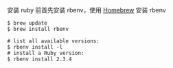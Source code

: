 安装 ruby 前首先安装 rbenv，使用 [Homebrew](https://brew.sh/) 安装 rbenv

```
$ brew update 
$ brew install rbenv

# list all available versions:
$ rbenv install -l
# install a Ruby version:
$ rbenv install 2.3.4
```



